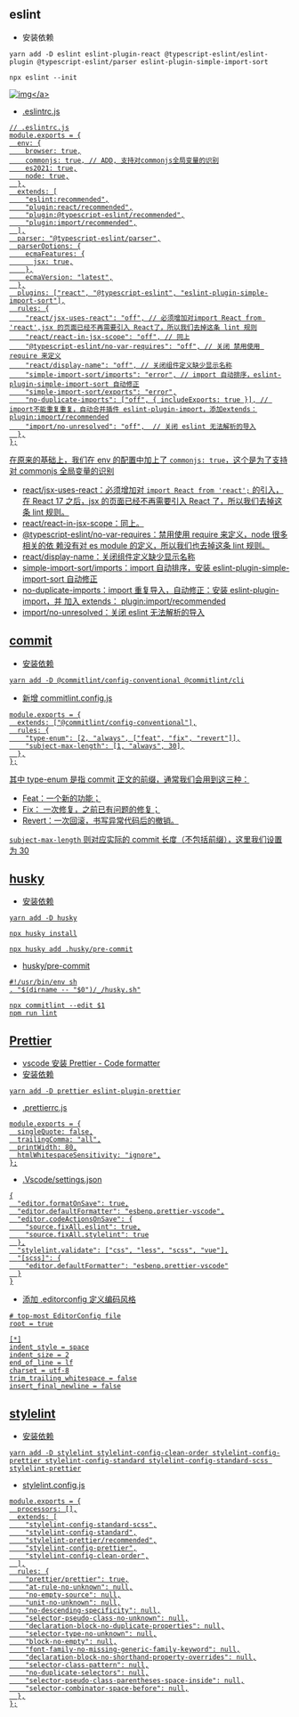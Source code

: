 ## eslint

- 安装依赖

```
yarn add -D eslint eslint-plugin-react @typescript-eslint/eslint-plugin @typescript-eslint/parser eslint-plugin-simple-import-sort

npx eslint --init
```

<a data-fancybox title="img" href="https://p3-juejin.byteimg.com/tos-cn-i-k3u1fbpfcp/ccf187e721034454a1b4cb6408aaddaf~tplv-k3u1fbpfcp-zoom-in-crop-mark:3024:0:0:0.awebp?">![img](https://p3-juejin.byteimg.com/tos-cn-i-k3u1fbpfcp/ccf187e721034454a1b4cb6408aaddaf~tplv-k3u1fbpfcp-zoom-in-crop-mark:3024:0:0:0.awebp?)</a>

- .eslintrc.js

```
// .eslintrc.js
module.exports = {
  env: {
    browser: true,
    commonjs: true, // ADD, 支持对commonjs全局变量的识别
    es2021: true,
    node: true,
  },
  extends: [
    "eslint:recommended",
    "plugin:react/recommended",
    "plugin:@typescript-eslint/recommended",
    "plugin:import/recommended",
  ],
  parser: "@typescript-eslint/parser",
  parserOptions: {
    ecmaFeatures: {
      jsx: true,
    },
    ecmaVersion: "latest",
  },
  plugins: ["react", "@typescript-eslint", "eslint-plugin-simple-import-sort"],
  rules: {
    "react/jsx-uses-react": "off", // 必须增加对import React from 'react',jsx 的页面已经不再需要引入 React了，所以我们去掉这条 lint 规则
    "react/react-in-jsx-scope": "off", // 同上
    "@typescript-eslint/no-var-requires": "off", // 关闭 禁用使用 require 来定义
    "react/display-name": "off", // 关闭组件定义缺少显示名称
    "simple-import-sort/imports": "error", // import 自动排序，eslint-plugin-simple-import-sort 自动修正
    "simple-import-sort/exports": "error",
    "no-duplicate-imports": ["off", { includeExports: true }], // import不能重复重复，自动合并插件 eslint-plugin-import，添加extends：plugin:import/recommended
    "import/no-unresolved": "off",  // 关闭 eslint 无法解析的导入
  },
};
```

在原来的基础上，我们在 env 的配置中加上了 `commonjs: true`，这个是为了支持对
commonjs 全局变量的识别

- react/jsx-uses-react：必须增加对 `import React from 'react';` 的引入，在 React
  17 之后，jsx 的页面已经不再需要引入 React 了，所以我们去掉这条 lint 规则。
- react/react-in-jsx-scope：同上。
- @typescript-eslint/no-var-requires：禁用使用 require 来定义，node 很多相关的依
  赖没有对 es module 的定义，所以我们也去掉这条 lint 规则。
- react/display-name：关闭组件定义缺少显示名称
- simple-import-sort/imports：import 自动排序，安装
  eslint-plugin-simple-import-sort 自动修正
- no-duplicate-imports：import 重复导入，自动修正：安装 eslint-plugin-import，并
  加入 extends： plugin:import/recommended
- import/no-unresolved：关闭 eslint 无法解析的导入

## commit

- 安装依赖

```
yarn add -D @commitlint/config-conventional @commitlint/cli
```

- 新增 commitlint.config.js

```
module.exports = {
  extends: ["@commitlint/config-conventional"],
  rules: {
    "type-enum": [2, "always", ["feat", "fix", "revert"]],
    "subject-max-length": [1, "always", 30],
  },
};
```

其中 type-enum 是指 commit 正文的前缀，通常我们会用到这三种：

- Feat：一个新的功能；
- Fix： 一次修复，之前已有问题的修复；
- Revert：一次回滚，书写异常代码后的撤销。

`subject-max-length` 则对应实际的 commit 长度（不包括前缀），这里我们设置为 30

## husky

- 安装依赖

```
yarn add -D husky

npx husky install

npx husky add .husky/pre-commit
```

- husky/pre-commit

```
#!/usr/bin/env sh
. "$(dirname -- "$0")/_/husky.sh"

npx commitlint --edit $1
npm run lint
```

## Prettier

- vscode 安装 Prettier - Code formatter
- 安装依赖

```
yarn add -D prettier eslint-plugin-prettier
```

- .prettierrc.js

```
module.exports = {
  singleQuote: false,
  trailingComma: "all",
  printWidth: 80,
  htmlWhitespaceSensitivity: "ignore",
};
```

- .Vscode/settings.json

```
{
  "editor.formatOnSave": true,
  "editor.defaultFormatter": "esbenp.prettier-vscode",
  "editor.codeActionsOnSave": {
    "source.fixAll.eslint": true,
    "source.fixAll.stylelint": true
  },
  "stylelint.validate": ["css", "less", "scss", "vue"],
  "[scss]": {
    "editor.defaultFormatter": "esbenp.prettier-vscode"
  }
}

```

- 添加 .editorconfig 定义编码风格

```
# top-most EditorConfig file
root = true

[*]
indent_style = space
indent_size = 2
end_of_line = lf
charset = utf-8
trim_trailing_whitespace = false
insert_final_newline = false
```

## stylelint

- 安装依赖

```
yarn add -D stylelint stylelint-config-clean-order stylelint-config-prettier stylelint-config-standard stylelint-config-standard-scss stylelint-prettier
```

- stylelint.config.js

```
module.exports = {
  processors: [],
  extends: [
    "stylelint-config-standard-scss",
    "stylelint-config-standard",
    "stylelint-prettier/recommended",
    "stylelint-config-prettier",
    "stylelint-config-clean-order",
  ],
  rules: {
    "prettier/prettier": true,
    "at-rule-no-unknown": null,
    "no-empty-source": null,
    "unit-no-unknown": null,
    "no-descending-specificity": null,
    "selector-pseudo-class-no-unknown": null,
    "declaration-block-no-duplicate-properties": null,
    "selector-type-no-unknown": null,
    "block-no-empty": null,
    "font-family-no-missing-generic-family-keyword": null,
    "declaration-block-no-shorthand-property-overrides": null,
    "selector-class-pattern": null,
    "no-duplicate-selectors": null,
    "selector-pseudo-class-parentheses-space-inside": null,
    "selector-combinator-space-before": null,
  },
};

```

